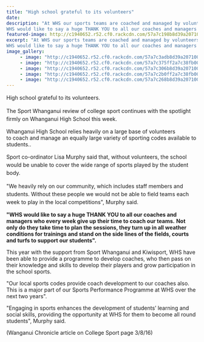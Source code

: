 ```yaml
---
title: "High school grateful to its volunteers"
date: 
description: "At WHS our sports teams are coached and managed by volunteers.
WHS would like to say a huge THANK YOU to all our coaches and managers who every week give up their time to coach our teams."
featured-image: http://c1940652.r52.cf0.rackcdn.com/57a7c198b8d39a2071001090/boys-out-of-feild-rugby.jpg
excerpt: "At WHS our sports teams are coached and managed by volunteers.
WHS would like to say a huge THANK YOU to all our coaches and managers who every week give up their time to coach our teams."
image_gallery:
     - image: "http://c1940652.r52.cf0.rackcdn.com/57a7c3adb8d39a2071001096/Colm-Smyth-in-gym.jpg"
     - image: "http://c1940652.r52.cf0.rackcdn.com/57a7c375ff2a7c38fb001089/Bryn-Parry--Kent-Rivers.jpg"
     - image: "http://c1940652.r52.cf0.rackcdn.com/57a7c306b8d39a2071001094/Netall-coach--players.jpg"
     - image: "http://c1940652.r52.cf0.rackcdn.com/57a7c2b0ff2a7c38fb001087/Netball-coach--girls.jnrjpg.jpg"
     - image: "http://c1940652.r52.cf0.rackcdn.com/57a7c268b8d39a2071001092/Netball-coach--girls.jpg"
---
```


<p><span style="line-height: 1.5;">High school grateful to its volunteers.</span></p>
<p><span style="line-height: 1.5;">The Sport Whanganui review of college sport continues with the spotlight firmly on Whanganui High School this week.</span></p>
<p>Whanganui High School relies heavily on a large base of volunteers to&nbsp;<span>coach and manage an equally large variety of sporting codes available to students.</span>.</p>
<p><span style="line-height: 1.5;">Sport co-ordinator Lisa Murphy said that, without volunteers, the school would be unable to cover the wide range of sports played by the student body.</span></p>
<p><span style="line-height: 1.5;">"We heavily rely on our community, which includes staff members and students. Without these people we would not be able to field teams each week to play in the local competitions", Murphy said.</span></p>
<p><strong>"WHS would like to say a huge THANK YOU to all our coaches and managers who every week give up their time to coach our teams.</strong> <strong>Not only do they take time to plan the sessions, they turn up in all weather conditions for trainings and stand on the side lines of the fields, courts and turfs to support our students".</strong></p>
<p>This year with the support from Sport Whanganui and Kiwisport, WHS have been able to provide a programme to develop coaches, who then pass on their knowledge and skills to develop their players and grow participation in the school sports.</p>
<p>"Our local sports codes provide coach development to our coaches also. This is a major part of our Sports Performance Programme at WHS over the next two years".</p>
<p>"Engaging in sports enhances the development of students&rsquo; learning and social skills, providing the opportunity at WHS for them to become all round students", Murphy said.&nbsp;</p>
<p>(Wanganui Chronicle article on College Sport page 3/8/16)&nbsp;</p>

